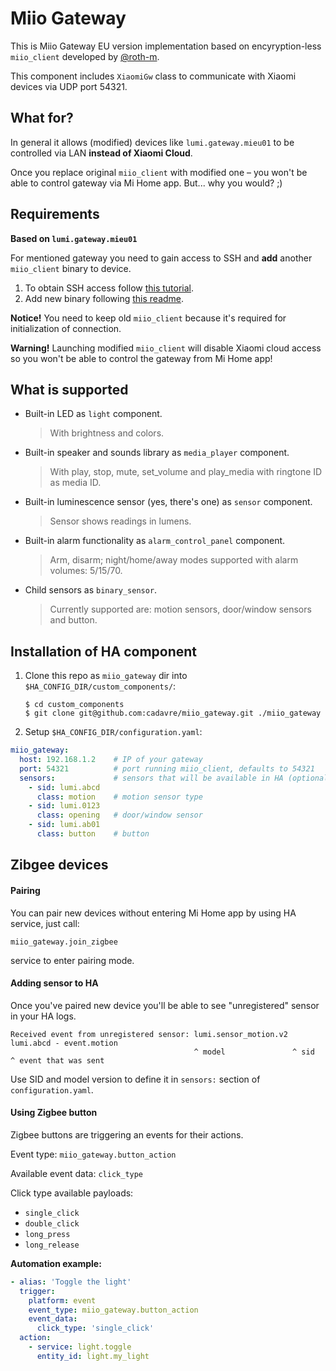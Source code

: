# Miio Gateway

This is Miio Gateway EU version implementation based on encyryption-less `miio_client` 
developed by [@roth-m](https://github.com/roth-m).

This component includes `XiaomiGw` class to communicate with Xiaomi devices via UDP port 54321.

## What for?

In general it allows (modified) devices like `lumi.gateway.mieu01` to be controlled via LAN **instead of Xiaomi Cloud**.

Once you replace original `miio_client` with modified one – you won't be able to control gateway via Mi Home app.
But... why you would? ;)

## Requirements

**Based on `lumi.gateway.mieu01`**

For mentioned gateway you need to gain access to SSH and **add** another `miio_client` binary to device.

1. To obtain SSH access follow [this tutorial](https://community.openhab.org/t/solved-openhab2-xiaomi-mi-gateway-does-not-respond/52963/188?u=cadavre).
2. Add new binary following [this readme](https://github.com/roth-m/miioclient-mqtt/tree/master/miio_client).

**Notice!** You need to keep old `miio_client` because it's required for initialization of connection.

**Warning!** Launching modified `miio_client` will disable Xiaomi cloud access so you won't be able to
control the gateway from Mi Home app!

## What is supported

* Built-in LED as `light` component.
  > With brightness and colors.
* Built-in speaker and sounds library as `media_player` component.
  > With play, stop, mute, set_volume and play_media with ringtone ID as media ID.
* Built-in luminescence sensor (yes, there's one) as `sensor` component.
  > Sensor shows readings in lumens.
* Built-in alarm functionality as `alarm_control_panel` component.
  > Arm, disarm; night/home/away modes supported with alarm volumes: 5/15/70.

* Child sensors as `binary_sensor`.
  > Currently supported are: motion sensors, door/window sensors and button.

## Installation of HA component

1. Clone this repo as `miio_gateway` dir into `$HA_CONFIG_DIR/custom_components/`:
   ```
   $ cd custom_components
   $ git clone git@github.com:cadavre/miio_gateway.git ./miio_gateway
   ```
2. Setup `$HA_CONFIG_DIR/configuration.yaml`:

```yaml
miio_gateway:
  host: 192.168.1.2    # IP of your gateway
  port: 54321          # port running miio_client, defaults to 54321
  sensors:             # sensors that will be available in HA (optional)
    - sid: lumi.abcd
      class: motion    # motion sensor type
    - sid: lumi.0123
      class: opening   # door/window sensor
    - sid: lumi.ab01
      class: button    # button
```

## Zibgee devices

#### Pairing

You can pair new devices without entering Mi Home app by using HA service, just call:

```
miio_gateway.join_zigbee
```

service to enter pairing mode.

#### Adding sensor to HA

Once you've paired new device you'll be able to see "unregistered" sensor in your HA logs.

```
Received event from unregistered sensor: lumi.sensor_motion.v2 lumi.abcd - event.motion
                                         ^ model               ^ sid       ^ event that was sent
```

Use SID and model version to define it in `sensors:` section of `configuration.yaml`.

#### Using Zigbee button

Zigbee buttons are triggering an events for their actions.

Event type: `miio_gateway.button_action`

Available event data: `click_type`

Click type available payloads:
* `single_click`
* `double_click`
* `long_press`
* `long_release`

**Automation example:**

```yaml
- alias: 'Toggle the light'
  trigger:
    platform: event
    event_type: miio_gateway.button_action
    event_data:
      click_type: 'single_click'
  action:
    - service: light.toggle
      entity_id: light.my_light
```
